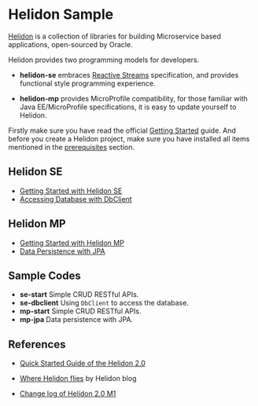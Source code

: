 # Helidon Sample 

[Helidon](https://helidon.io/) is a collection of libraries for building Microservice based applications, open-sourced by Oracle.

Helidon provides two programming models for developers.

* **helidon-se** embraces [Reactive Streams](https://www.reactive-steams.org) specification, and provides functional style programming experience.

* **helidon-mp** provides MicroProfile compatibility, for those familiar with Java EE/MicroProfile specifications,  it is easy to update yourself to Helidon.  

Firstly make sure you have read the official [Getting Started](https://helidon.io/docs/latest/#/getting-started) guide. And before you create a Helidon project, make sure you have installed all items mentioned in the [prerequisites](https://helidon.io/docs/latest/#/getting-started/01_prerequisites) section.

## Helidon SE

* [Getting Started with Helidon SE](./docs/se-started.md)
* [Accessing Database with DbClient](./docs/se-dbclient.md)

## Helidon MP

* [Getting Started with Helidon MP](./docs/mp-started.md)
* [Data Persistence with JPA](./docs/mp-jpa.md)

## Sample Codes

* **se-start** Simple CRUD RESTful APIs.
* **se-dbclient**  Using  `DbClient` to access the database.
* **mp-start** Simple CRUD RESTful APIs.
* **mp-jpa** Data persistence with JPA.

## References

* [Quick Started Guide of the Helidon 2.0](https://helidon.io/docs/2.0.0-M1/#/guides/02_quickstart-se)

* [Where Helidon flies](https://medium.com/helidon/where-helidon-flies-809007221f1f) by Helidon blog

* [Change log of Helidon 2.0 M1](https://github.com/oracle/helidon/blob/2.0.0-M1/CHANGELOG.md)

  

  

  